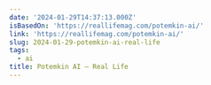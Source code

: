 ```yaml
---
date: '2024-01-29T14:37:13.000Z'
isBasedOn: 'https://reallifemag.com/potemkin-ai/'
link: 'https://reallifemag.com/potemkin-ai/'
slug: 2024-01-29-potemkin-ai-real-life
tags:
  - ai
title: Potemkin AI — Real Life
---
```


